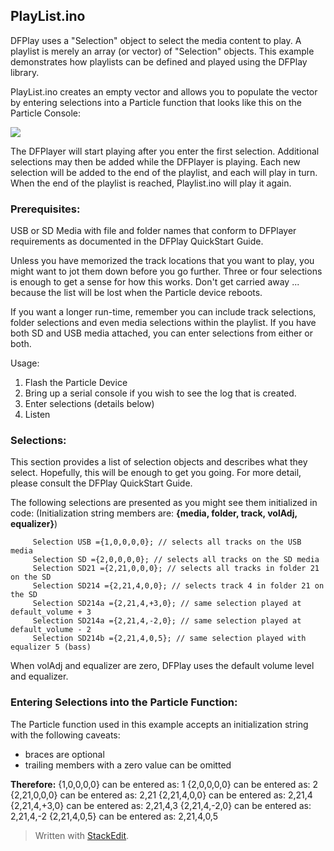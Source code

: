 ## PlayList.ino

DFPlay uses a "Selection" object to select the media content to play. A playlist is merely an array (or vector)  of "Selection" objects.  This example demonstrates how playlists can be defined and played using the DFPlay library. 

PlayList.ino creates an empty vector and allows you to populate the vector by entering selections into a Particle function that looks like this on the Particle Console:

![](https://github.com/rwpalmer/DFPlay/blob/master/images/PlayListFunctions.png)

The DFPlayer will start playing after you enter the first selection. Additional selections may then be added while the DFPlayer is playing. Each new selection will be added to the end of the playlist, and each will play in turn. When the end of the playlist is reached, Playlist.ino will play it again. 

### Prerequisites:
USB or SD Media with file and folder names that conform to DFPlayer requirements as documented in the DFPlay QuickStart Guide.

Unless you have memorized the track locations that you want to play, you might want to jot them down before you go further. Three or four selections is enough to get a sense for how this works.  Don't get carried away ... because the list will be lost when the Particle device reboots. 

If you want a longer run-time, remember you can include track selections, folder selections and even media selections within the playlist. If you have both SD and USB media attached, you can enter selections from either or both. 

Usage:

1. Flash the Particle Device   
2. Bring up a serial console if you wish to see the log that is created.   
3. Enter selections (details below)
4. Listen

### Selections:
This section provides a list of selection objects and describes what they select. Hopefully, this will be enough to get you going. For more detail, please consult the DFPlay QuickStart Guide. 

The following selections are presented as you might see them initialized in code:
(Initialization string members are: **{media, folder, track, volAdj, equalizer}**) 
```
     Selection USB ={1,0,0,0,0}; // selects all tracks on the USB media
     Selection SD ={2,0,0,0,0}; // selects all tracks on the SD media
     Selection SD21 ={2,21,0,0,0}; // selects all tracks in folder 21 on the SD
     Selection SD214 ={2,21,4,0,0}; // selects track 4 in folder 21 on the SD
     Selection SD214a ={2,21,4,+3,0}; // same selection played at default_volume + 3
     Selection SD214a ={2,21,4,-2,0}; // same selection played at default_volume - 2
     Selection SD214b ={2,21,4,0,5}; // same selection played with equalizer 5 (bass)
```
When volAdj and equalizer are zero, DFPlay uses the default volume level and equalizer. 

### Entering Selections into the Particle Function:
The Particle function used in this example accepts an initialization string with the following caveats:
* braces are optional
* trailing members with a zero value can be omitted

**Therefore:**
{1,0,0,0,0} can be entered as: 1
{2,0,0,0,0} can be entered as: 2
{2,21,0,0,0} can be entered as: 2,21
{2,21,4,0,0} can be entered as: 2,21,4
{2,21,4,+3,0} can be entered as: 2,21,4,3
{2,21,4,-2,0} can be entered as: 2,21,4,-2
{2,21,4,0,5} can be entered as: 2,21,4,0,5	

> Written with [StackEdit](https://stackedit.io/).
